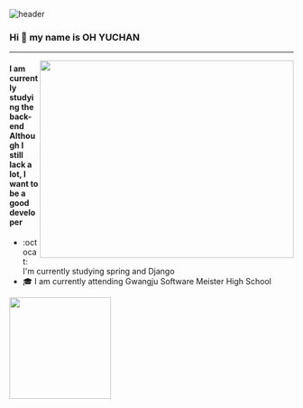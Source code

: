 ![header](https://capsule-render.vercel.app/api?type=waving&color=random&height=300&section=header&text=Back-end&fontSize=100)
### Hi :wave: my name is OH YUCHAN
---
<img align="right" src="https://cdn.dribbble.com/users/2344801/screenshots/4774578/alphatestersanimation2.gif" width="450" height="350"/>

#### I am currently studying the back-end<br>Although I still lack a lot, I want to be a good developer
- :octocat: I'm currently studying spring and Django
- :mortar_board: I am currently attending Gwangju Software Meister High School
<img height="180em" src="https://github-readme-stats.vercel.app/api?username=ohyuchan123&show_icons=true&include_all_commits=true&count_private=true"/>

